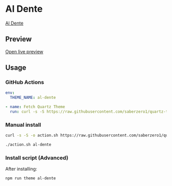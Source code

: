 # Al Dente

[Al Dente](#)

## Preview

[Open live preview](https://quartz-themes.github.io/al-dente/)

## Usage

### GitHub Actions

```yaml
env:
  THEME_NAME: al-dente
```

```yaml
- name: Fetch Quartz Theme
  run: curl -s -S https://raw.githubusercontent.com/saberzero1/quartz-themes/master/action.sh | bash -s -- $THEME_NAME
```

### Manual install

```bash
curl -s -S -o action.sh https://raw.githubusercontent.com/saberzero1/quartz-themes/master/action.sh

./action.sh al-dente
```

### Install script (Advanced)

After installing:

```bash
npm run theme al-dente
```
